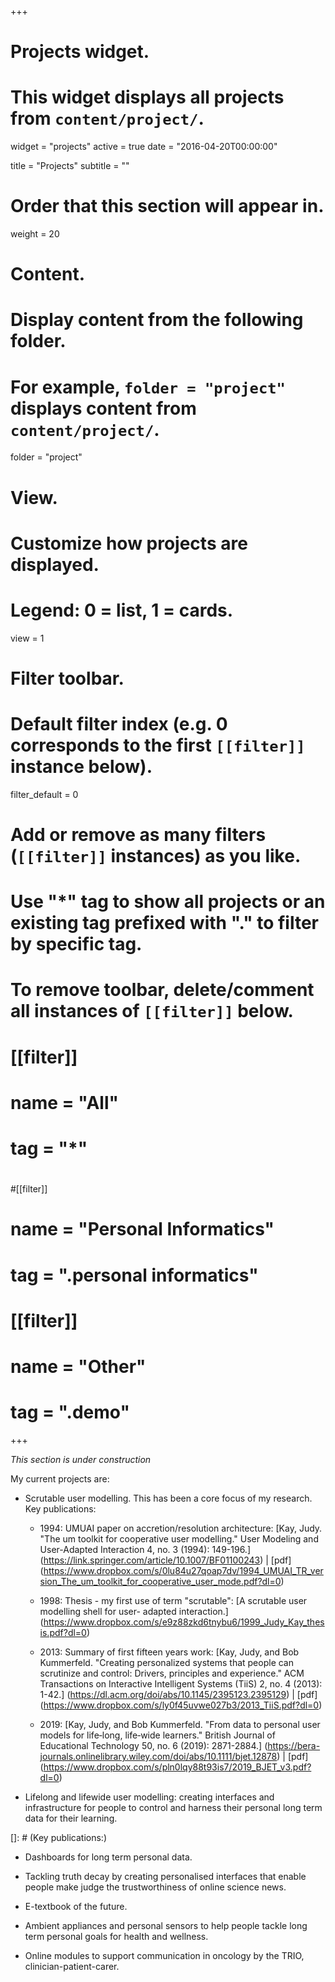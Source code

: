 +++
# Projects widget.
# This widget displays all projects from `content/project/`.
widget = "projects"
active = true
date = "2016-04-20T00:00:00"

title = "Projects"
subtitle = ""

# Order that this section will appear in.
weight = 20

# Content.
# Display content from the following folder.
# For example, `folder = "project"` displays content from `content/project/`.
folder = "project"


# View.
# Customize how projects are displayed.
# Legend: 0 = list, 1 = cards.
view = 1

# Filter toolbar.

# Default filter index (e.g. 0 corresponds to the first `[[filter]]` instance below).
filter_default = 0

# Add or remove as many filters (`[[filter]]` instances) as you like.
# Use "*" tag to show all projects or an existing tag prefixed with "." to filter by specific tag.
# To remove toolbar, delete/comment all instances of `[[filter]]` below.
# [[filter]]
#   name = "All"
#   tag = "*"
#  
#[[filter]]
#   name = "Personal Informatics"
#   tag = ".personal informatics"
#
# [[filter]]
#   name = "Other"
#   tag = ".demo"

+++

*This section is under construction*

My current projects are:

- Scrutable user modelling. This has been a core focus of my research. Key publications:

	- 1994: UMUAI paper on accretion/resolution architecture:
[Kay, Judy. "The um toolkit for cooperative user modelling." User Modeling and User-Adapted Interaction 4, no. 3 (1994): 149-196.]
(https://link.springer.com/article/10.1007/BF01100243) |
[pdf]
(https://www.dropbox.com/s/0lu84u27qoap7dv/1994_UMUAI_TR_version_The_um_toolkit_for_cooperative_user_mode.pdf?dl=0)

	- 1998: Thesis - my first use of term "scrutable": [A scrutable user modelling shell for user- adapted interaction.]
(https://www.dropbox.com/s/e9z88zkd6tnybu6/1999_Judy_Kay_thesis.pdf?dl=0)

	- 2013: Summary of first fifteen years work: 
[Kay, Judy, and Bob Kummerfeld. "Creating personalized systems that people can scrutinize and control: Drivers, principles and experience." ACM Transactions on Interactive Intelligent Systems (TiiS) 2, no. 4 (2013): 1-42.]
(https://dl.acm.org/doi/abs/10.1145/2395123.2395129) |
[pdf]
(https://www.dropbox.com/s/ly0f45uvwe027b3/2013_TiiS.pdf?dl=0) 

	- 2019: [Kay, Judy, and Bob Kummerfeld. "From data to personal user models for life‐long, life‐wide learners." British Journal of Educational Technology 50, no. 6 (2019): 2871-2884.]
(https://bera-journals.onlinelibrary.wiley.com/doi/abs/10.1111/bjet.12878) |
[pdf]
(https://www.dropbox.com/s/pln0lqy88t93is7/2019_BJET_v3.pdf?dl=0)



- Lifelong and lifewide user modelling: creating interfaces and infrastructure for people to control and harness their personal long term data for their learning. 

[]: # (Key publications:)

[//]: # ([Lifelong learner modeling for lifelong personalized pervasive learning])

[comment]: # (another)

- Dashboards for long term personal data. 

- Tackling truth decay by creating personalised interfaces that enable people make judge the trustworthiness of online science news.

- E-textbook of the future.

- Ambient appliances and personal sensors to help people tackle long term personal goals for health and wellness.

- Online modules to support communication in oncology by the TRIO, clinician-patient-carer.

